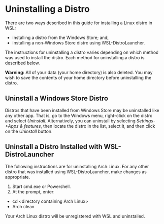 # Uninstalling a Distro
There are two ways described in this guide for installing a Linux distro
in WSL:
  * installing a distro from the Windows Store; and,
  * installing a non-Windows Store distro using WSL-DistroLauncher.

The instructions for uninstalling a distro varies depending on which method
was used to install the distro. Each method for uninstalling a distro is
described below.

__Warning:__ All of your data (your home directory) is also deleted. You may
wish to save the contents of your home directory before uninstalling the
distro.
## Uninstall a Windows Store Distro
Distros that have been installed from Windows Store may be uninstalled like any
other app. That is, go to the Windows menu, right-click on the distro and
select *Uninstall*. Alternatively, you can uninstall by selecting 
*Settings->Apps & features*, then locate the distro in the list, select it,
and then click on the *Uninstall* button.

## Uninstall a Distro Installed with WSL-DistroLauncher
The following instructions are for uninstalling Arch Linux. For
any other distro that was installed using WSL-DistroLauncher,
make changes as appropriate.

1. Start cmd.exe or Powershell.
2. At the prompt, enter:

  * cd \<directory containing Arch Linux>
  * Arch clean

Your Arch Linux distro will be unregistered with WSL and uninstalled.